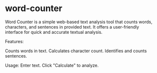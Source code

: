 # word-counter
Word Counter  is a simple web-based text analysis tool that counts words, characters, and sentences in provided text. 
It offers a user-friendly interface for quick and accurate textual analysis.

Features:

Counts words in text.
Calculates character count.
Identifies and counts sentences.

Usage:
Enter text.
Click "Calculate" to analyze.
